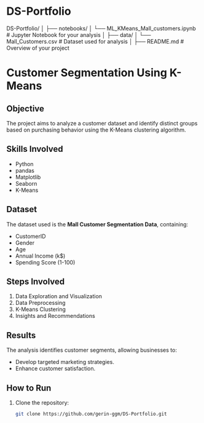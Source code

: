 # DS-Portfolio
DS-Portfolio/
│
├── notebooks/
│   └── ML_KMeans_Mall_customers.ipynb       # Jupyter Notebook for your analysis
│
├── data/
│   └── Mall_Customers.csv                   # Dataset used for analysis
│
├── README.md                                # Overview of your project

# Customer Segmentation Using K-Means

## Objective
The project aims to analyze a customer dataset and identify distinct groups based on purchasing behavior using the K-Means clustering algorithm.

## Skills Involved
- Python
- pandas
- Matplotlib
- Seaborn
- K-Means

## Dataset
The dataset used is the **Mall Customer Segmentation Data**, containing:
- CustomerID
- Gender
- Age
- Annual Income (k$)
- Spending Score (1-100)

## Steps Involved
1. Data Exploration and Visualization
2. Data Preprocessing
3. K-Means Clustering
4. Insights and Recommendations

## Results
The analysis identifies customer segments, allowing businesses to:
- Develop targeted marketing strategies.
- Enhance customer satisfaction.

## How to Run
1. Clone the repository:
   ```bash
   git clone https://github.com/gerin-ggm/DS-Portfolio.git

